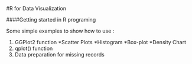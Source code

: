 #R for Data Visualization

####Getting started in R programing 

Some simple examples to show how to use :
 1. GGPlot2 function
   *Scatter Plots
   *Histogram
   *Box-plot
   *Density Chart
 2. qplot() function
 3. Data preparation for missing records
